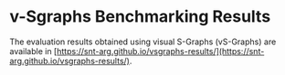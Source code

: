 # v-Sgraphs Benchmarking Results

The evaluation results obtained using visual S-Graphs (vS-Graphs) are available in [https://snt-arg.github.io/vsgraphs-results/](https://snt-arg.github.io/vsgraphs-results/).
